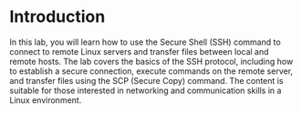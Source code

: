 # Introduction

In this lab, you will learn how to use the Secure Shell (SSH) command to connect to remote Linux servers and transfer files between local and remote hosts. The lab covers the basics of the SSH protocol, including how to establish a secure connection, execute commands on the remote server, and transfer files using the SCP (Secure Copy) command. The content is suitable for those interested in networking and communication skills in a Linux environment.
